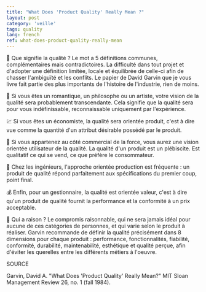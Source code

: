 ```yaml
---
title: "What Does 'Product Quality' Really Mean ?"
layout: post
category: 'veille'
tags: quality
lang: french
ref: what-does-product-quality-really-mean
---
```


💎 Que signifie la qualité ? Le mot a 5 définitions communes, complémentaires mais contradictoires. La difficulté dans tout projet et d'adopter une définition limitée, locale et équilibrée de celle-ci afin de chasser l'ambiguïté et les conflits. Le papier de David Garvin que je vous livre fait partie des plus importants de l'histoire de l'industrie, rien de moins.

🎨 Si vous êtes un romantique, un philosophe ou un artiste, votre vision de la qualité sera probablement transcendante. Cela signifie que la qualité sera pour vous indéfinissable, reconnaissable uniquement par l'expérience.

💹 Si vous êtes un économiste, la qualité sera orientée produit, c'est à dire vue comme la quantité d'un attribut désirable possédé par le produit.

💼 Si vous appartenez au côté commercial de la force, vous aurez une vision orientée utilisateur de la qualité. La qualité d'un produit est un plébiscite. Est qualitatif ce qui se vend, ce que préfère le consommateur.

👷 Chez les ingénieurs, l'approche orientée production est fréquente : un produit de qualité répond parfaitement aux spécifications du premier coup, point final.

💰 Enfin, pour un gestionnaire, la qualité est orientée valeur, c'est à dire qu'un produit de qualité fournit la performance et la conformité à un prix acceptable.

🧠 Qui a raison ? Le compromis raisonnable, qui ne sera jamais idéal pour aucune de ces catégories de personnes, et qui varie selon le produit à réaliser. Garvin recommande de définir la qualité précisément dans 8 dimensions pour chaque produit : performance, fonctionnalités, fiabilité, conformité, durabilité, maintenabilité, esthétique et qualité perçue, afin d'éviter les querelles entre les différents métiers à l'oeuvre.

SOURCE

Garvin, David A. "What Does 'Product Quality' Really Mean?" MIT Sloan Management Review 26, no. 1 (fall 1984).